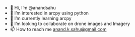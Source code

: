- 👋 Hi, I’m @anandsahu
- 👀 I’m interested in arcpy using python
- 🌱 I’m currently learning arcpy 
- 💞️ I’m looking to collaborate on drone images and Imagery
- 📫 How to reach me anand.k.sahu@gmail.com

<!---
anandsahu/anandsahu is a ✨ special ✨ repository because its `README.md` (this file) appears on your GitHub profile.
You can click the Preview link to take a look at your changes.
--->
